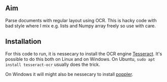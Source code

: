 ## Aim
Parse documents with regular layout using OCR. This is hacky code with bad style where I mix e.g. lists and Numpy array 
freely so use with care.

## Installation
For this code to run, it is nessecary to install the OCR engine [Tesseract](https://github.com/tesseract-ocr/tesseract).
It's possible to do this both on Linux and on Windows. On Ubuntu, `sudo apt install tesseract-ocr` usually does the trick.

On Windows it will might also be nessecary to install [poppler](https://github.com/freedesktop/poppler).


